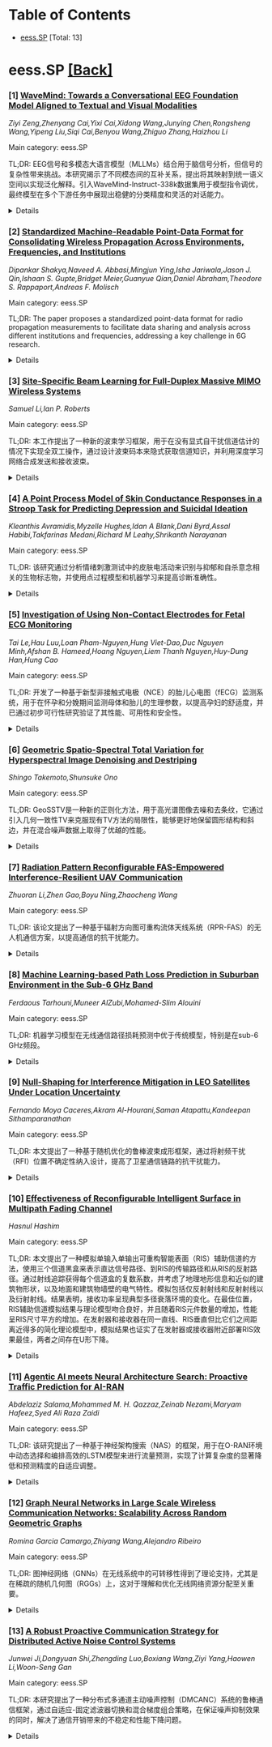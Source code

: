 <div id=toc></div>

# Table of Contents

- [eess.SP](#eess.SP) [Total: 13]


<div id='eess.SP'></div>

# eess.SP [[Back]](#toc)

### [1] [WaveMind: Towards a Conversational EEG Foundation Model Aligned to Textual and Visual Modalities](https://arxiv.org/abs/2510.00032)
*Ziyi Zeng,Zhenyang Cai,Yixi Cai,Xidong Wang,Junying Chen,Rongsheng Wang,Yipeng Liu,Siqi Cai,Benyou Wang,Zhiguo Zhang,Haizhou Li*

Main category: eess.SP

TL;DR: EEG信号和多模态大语言模型（MLLMs）结合用于脑信号分析，但信号的复杂性带来挑战。本研究揭示了不同模态间的互补关系，提出将其映射到统一语义空间以实现泛化解释。引入WaveMind-Instruct-338k数据集用于模型指令调优，最终模型在多个下游任务中展现出稳健的分类精度和灵活的对话能力。


<details>
  <summary>Details</summary>
Motivation: EEG信号同时编码认知过程和内在神经状态，导致配对数据模态不匹配，阻碍了有效的跨模态表示学习。

Method: 提出将EEG信号及其对应模态映射到统一语义空间以实现泛化解释，并引入WaveMind-Instruct-338k数据集用于指令调优。

Result: 所提出的模型在四个下游任务中展现出稳健的分类精度，并支持灵活的开放式对话。

Conclusion: 该研究为神经科学研究和通用EEG模型开发提供了有价值的见解。

Abstract: Electroencephalography (EEG) interpretation using multimodal large language
models (MLLMs) offers a novel approach for analyzing brain signals. However,
the complex nature of brain activity introduces critical challenges: EEG
signals simultaneously encode both cognitive processes and intrinsic neural
states, creating a mismatch in EEG paired-data modality that hinders effective
cross-modal representation learning. Through a pivot investigation, we uncover
complementary relationships between these modalities. Leveraging this insight,
we propose mapping EEG signals and their corresponding modalities into a
unified semantic space to achieve generalized interpretation. To fully enable
conversational capabilities, we further introduce WaveMind-Instruct-338k, the
first cross-task EEG dataset for instruction tuning. The resulting model
demonstrates robust classification accuracy while supporting flexible,
open-ended conversations across four downstream tasks, thereby offering
valuable insights for both neuroscience research and the development of
general-purpose EEG models.

</details>


### [2] [Standardized Machine-Readable Point-Data Format for Consolidating Wireless Propagation Across Environments, Frequencies, and Institutions](https://arxiv.org/abs/2510.00141)
*Dipankar Shakya,Naveed A. Abbasi,Mingjun Ying,Isha Jariwala,Jason J. Qin,Ishaan S. Gupte,Bridget Meier,Guanyue Qian,Daniel Abraham,Theodore S. Rappaport,Andreas F. Molisch*

Main category: eess.SP

TL;DR: The paper proposes a standardized point-data format for radio propagation measurements to facilitate data sharing and analysis across different institutions and frequencies, addressing a key challenge in 6G research.


<details>
  <summary>Details</summary>
Motivation: Global interest in 6G necessitates radio propagation measurements in emerging frequency bands, but a lack of standardized data formats hinders data pooling and utilization from different institutions.

Method: A standardized point-data format is introduced, along with an environmental map and metadata table, to consolidate radio propagation measurements. The format's efficacy is demonstrated using 142 GHz (NYU) and 145 GHz (USC) sub-THz urban microcell campaign data, enabling joint path loss analysis and calculation of other statistics like RMS delay spread and angular spread.

Result: The proposed standard successfully merges disparate measurement campaigns into a common format. Joint path loss analysis using the pooled data yields a refined estimate of the path loss exponent. RMS delay spread and angular spread are also determined from the joint point-data table.

Conclusion: Adopting the proposed simple, unified point-data format will accelerate channel model development, enable the creation of multi-institutional datasets, and provide reliable training data in a common format for AI/ML applications in 6G research.

Abstract: The necessity of new spectrum for 6G has intensified global interest in radio
propagation measurements across emerging frequency bands, use cases, and
antenna types. These measurements are vital for understanding radio channel
properties in diverse environments, and involve time-consuming and expensive
campaigns. A major challenge for the effective utilization of propagation
measurement data has been the lack of a standardized format for reporting and
archiving results. Although organizations such as NIST, NGA, and 3GPP have made
commendable efforts for data pooling, a unified machine-readable data format
for consolidating measurements across different institutions and frequencies
remains a missing piece in advancing global standardization efforts. This paper
introduces a standardized point-data format for radio propagation measurements
and demonstrates how institutions may merge disparate campaigns into a common
format. This data format, alongside an environmental map and a measurement
summary metadata table, enables integration of data from disparate sources by
using a structured representation of key parameters. Here, we show the efficacy
of the point-data format standard using data gathered from two independent
sub-THz urban microcell (UMi) campaigns: 142 GHz measurements at New York
University (NYU) and 145 GHz measurements at the University of Southern
California (USC). A joint path loss analysis using the close-in path loss model
(1 m ref. distance) yields a refined estimate of the path loss exponent (PLE)
employing the proposed standard to pool measurements. Other statistics such as
RMS delay spread and angular spread are also determined using a joint
point-data table. Adopting this simple, unified format will accelerate channel
model development, build multi-institutional datasets, and feed AI/ML
applications with reliable training data in a common format from many sources.

</details>


### [3] [Site-Specific Beam Learning for Full-Duplex Massive MIMO Wireless Systems](https://arxiv.org/abs/2510.00342)
*Samuel Li,Ian P. Roberts*

Main category: eess.SP

TL;DR: 本工作提出了一种新的波束学习框架，用于在没有显式自干扰信道估计的情况下实现全双工操作，通过设计波束码本来隐式获取信道知识，并利用深度学习网络合成发送和接收波束。


<details>
  <summary>Details</summary>
Motivation: 现有的基于波束成形的全双工解决方案通常依赖于显式的自干扰信道估计，但这种估计的导频开销在毫米波和大规模MIMO系统中可能过高，限制了其实际应用，尤其是在快速衰落条件下。

Method: 提出了一种新的波束学习框架，通过设计波束码本来高效地获得隐式信道知识，然后利用深度学习网络来合成用于全双工操作的发送和接收波束，从而绕过显式的自干扰信道估计。

Result: 仿真结果表明，该方法可以使全双工基站生成同时实现低自干扰和高信噪比的服务波束，其所需的测量数量比显式自干扰信道估计的方法少75%-97%。

Conclusion: 本工作提出的新型波束学习框架通过避免显式的自干扰信道估计，显著减少了测量开销，同时保持了全双工操作的性能，为毫米波和大规模MIMO系统中的全双工通信提供了更实用的解决方案。

Abstract: Existing beamforming-based full-duplex solutions for multi-antenna wireless
systems often rely on explicit estimation of the self-interference channel. The
pilot overhead of such estimation, however, can be prohibitively high in
millimeter-wave and massive MIMO systems, thus limiting the practicality of
existing solutions, especially in fast-fading conditions. In this work, we
present a novel beam learning framework that bypasses explicit
self-interference channel estimation by designing beam codebooks to efficiently
obtain implicit channel knowledge that can then be processed by a deep learning
network to synthesize transmit and receive beams for full-duplex operation.
Simulation results using ray-tracing illustrate that our proposed technique can
allow a full-duplex base station to craft serving beams that couple low
self-interference while delivering high SNR, with 75-97% fewer measurements
than would be required for explicit estimation of the self-interference
channel.

</details>


### [4] [A Point Process Model of Skin Conductance Responses in a Stroop Task for Predicting Depression and Suicidal Ideation](https://arxiv.org/abs/2510.00422)
*Kleanthis Avramidis,Myzelle Hughes,Idan A Blank,Dani Byrd,Assal Habibi,Takfarinas Medani,Richard M Leahy,Shrikanth Narayanan*

Main category: eess.SP

TL;DR: 该研究通过分析情绪刺激测试中的皮肤电活动来识别与抑郁和自杀意念相关的生物标志物，并使用点过程模型和机器学习来提高诊断准确性。


<details>
  <summary>Details</summary>
Motivation: 为了实现对心理健康问题的早期检测和客观评估，需要识别出有效的生物标志物。

Method: 研究人员分析了情绪刺激测试中记录的皮肤电活动，并将其建模为点过程，其中条件强度受基于任务的协变量（包括刺激效价、反应时间和反应准确性）的调节。然后，将生成的特定于对象的参数向量输入到机器学习分类器中，以区分抑郁症患者和非抑郁症患者。

Result: 研究结果表明，该模型参数能够有效编码与抑郁症状相关的生理学差异，并且与传统的特征提取方法相比，在分类性能上表现更优。

Conclusion: 通过点过程建模和机器学习相结合的方法，可以从皮肤电活动中提取有意义的特征，从而提高对抑郁症的检测和评估能力。

Abstract: Accurate identification of mental health biomarkers can enable earlier
detection and objective assessment of compromised mental well-being. In this
study, we analyze electrodermal activity recorded during an Emotional Stroop
task to capture sympathetic arousal dynamics associated with depression and
suicidal ideation. We model the timing of skin conductance responses as a point
process whose conditional intensity is modulated by task-based covariates,
including stimulus valence, reaction time, and response accuracy. The resulting
subject-specific parameter vector serves as input to a machine learning
classifier for distinguishing individuals with and without depression. Our
results show that the model parameters encode meaningful physiological
differences associated with depressive symptomatology and yield superior
classification performance compared to conventional feature extraction methods.

</details>


### [5] [Investigation of Using Non-Contact Electrodes for Fetal ECG Monitoring](https://arxiv.org/abs/2510.00550)
*Tai Le,Hau Luu,Loan Pham-Nguyen,Hung Viet-Dao,Duc Nguyen Minh,Afshan B. Hameed,Hoang Nguyen,Liem Thanh Nguyen,Huy-Dung Han,Hung Cao*

Main category: eess.SP

TL;DR: 开发了一种基于新型非接触式电极（NCE）的胎儿心电图（fECG）监测系统，用于在怀孕和分娩期间监测母体和胎儿的生理参数，以提高孕妇的舒适度，并已通过初步可行性研究验证了其性能、可用性和安全性。


<details>
  <summary>Details</summary>
Motivation: 由于医疗专业人员的缺乏以及尤其是在偏远和资源匮乏地区就医的便利性限制，产前护理面临挑战，因此需要一种舒适且易于使用的fECG监测系统。

Method: 开发了一种集成数据采集、数据传输模块和新型NCE的孕妇腰带fECG监测系统。对NCE的性能进行了表征，并将其与传统的湿电极进行了比较。对10名孕妇进行了初步可行性研究。

Result: 新型NCE的性能与传统的Ag/AgCl电极相当。初步可行性研究表明，该系统在监测母体和胎儿心电图方面性能、可用性和安全性良好。

Conclusion: 所开发的基于NCE的fECG监测系统有望为孕妇提供一种舒适、安全且易于使用的监测解决方案，尤其是在医疗资源有限的地区。

Abstract: Regular physiological monitoring of maternal and fetal parameters is
indispensable for ensuring safe outcomes during pregnancy and parturition.
Fetal electrocardiogram (fECG) assessment is crucial to detect fetal distress
and developmental anomalies. Given challenges of prenatal care due to the lack
of medical professionals and the limit of accessibility, especially in remote
and resource-poor areas, we develop a fECG monitoring system using novel
non-contact electrodes (NCE) to record the fetal/maternal ECG (f/mECG) signals
through clothes, thereby improving the comfort during measurement. The system
is designed to be incorporated inside a maternity belt with data acquisition,
data transmission module as well as novel NCEs. Thorough characterizations were
carried out to evaluate the novel NCE against traditional wet electrodes (i.e.,
Ag/AgCl electrodes), showing comparable performance. A successful {preliminary
pilot feasibility study} conducted with pregnant women (n = 10) between 25 and
32 weeks of gestation demonstrates the system's performance, usability and
safety.

</details>


### [6] [Geometric Spatio-Spectral Total Variation for Hyperspectral Image Denoising and Destriping](https://arxiv.org/abs/2510.00562)
*Shingo Takemoto,Shunsuke Ono*

Main category: eess.SP

TL;DR: GeoSSTV是一种新的正则化方法，用于高光谱图像去噪和去条纹，它通过引入几何一致性TV来克服现有TV方法的局限性，能够更好地保留圆形结构和斜边，并在混合噪声数据上取得了优越的性能。


<details>
  <summary>Details</summary>
Motivation: 现有的基于TV正则化方法在高光谱图像去噪和去条纹方面存在阶梯效应和缺乏旋转不变性等问题，难以精确恢复圆形结构和斜边。

Method: 提出了一种名为几何时空光谱全变分（GeoSSTV）的新型正则化方法，通过引入TV的几何一致性表述来测量所有方向上的变化，并将高光谱图像去噪问题构建为一个约束凸优化问题，采用预条件原对偶分裂法求解。

Result: 实验结果表明，GeoSSTV在处理混合噪声的高光谱图像时，能够有效去噪并更好地保留圆形结构和斜边，优于现有方法。

Conclusion: GeoSSTV是一种有效的高光谱图像去噪和去条纹方法，通过几何一致性TV克服了传统TV方法的缺点，在图像恢复方面表现出色。

Abstract: This article proposes a novel regularization method, named Geometric
Spatio-Spectral Total Variation (GeoSSTV), for hyperspectral (HS) image
denoising and destriping. HS images are inevitably affected by various types of
noise due to the measurement equipment and environment. Total Variation
(TV)-based regularization methods that model the spatio-spectral piecewise
smoothness inherent in HS images are promising approaches for HS image
denoising and destriping. However, existing TV-based methods are based on
classical anisotropic and isotropic TVs, which cause staircase artifacts and
lack rotation invariance, respectively, making it difficult to accurately
recover round structures and oblique edges. To address this issue, GeoSSTV
introduces a geometrically consistent formulation of TV that measures
variations across all directions in a Euclidean manner. Through this
formulation, GeoSSTV removes noise while preserving round structures and
oblique edges. Furthermore, we formulate the HS image denoising problem as a
constrained convex optimization problem involving GeoSSTV and develop an
efficient algorithm based on a preconditioned primal-dual splitting method.
Experimental results on HS images contaminated with mixed noise demonstrate the
superiority of the proposed method over existing approaches.

</details>


### [7] [Radiation Pattern Reconfigurable FAS-Empowered Interference-Resilient UAV Communication](https://arxiv.org/abs/2510.00581)
*Zhuoran Li,Zhen Gao,Boyu Ning,Zhaocheng Wang*

Main category: eess.SP

TL;DR: 该论文提出了一种基于辐射方向图可重构流体天线系统（RPR-FAS）的无人机通信方案，以提高通信的抗干扰能力。


<details>
  <summary>Details</summary>
Motivation: 解决合法无人机通信在面对非法干扰时的脆弱性问题。

Method: 提出一种集成可重构像素天线技术的RPR-FAS方案，能够调整天线辐射方向图，提高角度分辨率和抗干扰能力。具体方法包括设计适用于无人机通信的3GPP-TR-38.901标准下的辐射方向图，提出低存储开销的正交匹配追踪多测量向量算法来估计到达角（AoA），利用傅里叶变换实现降维以减少存储需求，以及基于大数定律的最大似然干扰AoA估计方法来提高频谱效率。此外，还采用交替优化算法来优化上行链路辐射方向图和组合器，并通过穷举搜索和水填充算法优化下行链路。

Result: 仿真结果表明，所提出的方案在角度感知精度和频谱效率方面优于传统方法。

Conclusion: 所提出的RPR-FAS方案能够有效提高无人机通信的抗干扰能力和频谱效率。

Abstract: The widespread use of uncrewed aerial vehicles (UAVs) has propelled the
development of advanced techniques on countering unauthorized UAV flights.
However, the resistance of legal UAVs to illegal interference remains
under-addressed. This paper proposes radiation pattern reconfigurable fluid
antenna systems (RPR-FAS)-empowered interference-resilient UAV communication
scheme. This scheme integrates the reconfigurable pixel antenna technology,
which provides each antenna with an adjustable radiation pattern. Therefore,
RPR-FAS can enhance the angular resolution of a UAV with a limited number of
antennas, thereby improving spectral efficiency (SE) and interference
resilience. Specifically, we first design dedicated radiation pattern adapted
from 3GPP-TR-38.901, where the beam direction and half power beamwidth are
tailored for UAV communications. Furthermore, we propose a low-storage-overhead
orthogonal matching pursuit multiple measurement vectors algorithm, which
accurately estimates the angle-of-arrival (AoA) of the communication link, even
in the single antenna case. Particularly, by utilizing the Fourier transform to
the radiation pattern gain matrix, we design a dimension-reduction technique to
achieve 1--2 order-of-magnitude reduction in storage requirements. Meanwhile,
we propose a maximum likelihood interference AoA estimation method based on the
law of large numbers, so that the SE can be further improved. Finally,
alternating optimization is employed to obtain the optimal uplink radiation
pattern and combiner, while an exhaustive search is applied to determine the
optimal downlink pattern, complemented by the water-filling algorithm for
beamforming. Comprehensive simulations demonstrate that the proposed schemes
outperform traditional methods in terms of angular sensing precision and
spectral efficiency.

</details>


### [8] [Machine Learning-based Path Loss Prediction in Suburban Environment in the Sub-6 GHz Band](https://arxiv.org/abs/2510.00696)
*Ferdaous Tarhouni,Muneer AlZubi,Mohamed-Slim Alouini*

Main category: eess.SP

TL;DR: 机器学习模型在无线通信路径损耗预测中优于传统模型，特别是在sub-6 GHz频段。


<details>
  <summary>Details</summary>
Motivation: 传统的路径损耗预测方法在灵活性和准确性方面存在不足，需要更优的解决方案。

Method: 使用射线追踪技术生成合成数据集，并采用随机森林回归（RFR）和K近邻（KNN）等机器学习模型进行路径损耗预测，并与COST-231 Hata、Longley-Rice和Close-in等传统模型进行比较。

Result: 机器学习模型（特别是RFR和KNN）在预测精度上优于传统模型，在合成和测量数据集上均得到验证。

Conclusion: 机器学习结合射线追踪技术为无线电波传播的预测和建模提供了一种有前景、成本效益高且灵活的解决方案。

Abstract: Accurate path loss (PL) prediction is crucial for successful network
planning, antenna design, and performance optimization in wireless
communication systems. Several conventional approaches for PL prediction have
been adopted, but they have been demonstrated to lack flexibility and accuracy.
In this work, we investigate the effectiveness of Machine Learning (ML) models
in predicting PL, particularly for the sub-6 GHz band in a suburban campus of
King Abdullah University of Science and Technology (KAUST). For training
purposes, we generate synthetic datasets using the ray-tracing simulation
technique. The feasibility and accuracy of the ML-based PL models are verified
and validated using both synthetic and measurement datasets. The random forest
regression (RFR) and the K-nearest neighbors (KNN) algorithms provide the best
PL prediction accuracy compared to other ML models. In addition, we compare the
performance of the developed ML-based PL models with the traditional
propagation models, including COST-231 Hata, Longley-Rice, and Close-in models.
The results show the superiority of the ML-based PL models compared to
conventional models. Therefore, the ML approach using the ray-tracing technique
can provide a promising and cost-effective solution for predicting and modeling
radio wave propagation in various scenarios in a flexible manner.

</details>


### [9] [Null-Shaping for Interference Mitigation in LEO Satellites Under Location Uncertainty](https://arxiv.org/abs/2510.00816)
*Fernando Moya Caceres,Akram Al-Hourani,Saman Atapattu,Kandeepan Sithamparanathan*

Main category: eess.SP

TL;DR: 本文提出了一种基于随机优化的鲁棒波束成形框架，通过将射频干扰（RFI）位置不确定性纳入设计，提高了卫星通信链路的抗干扰能力。


<details>
  <summary>Details</summary>
Motivation: 射频干扰（RFI）对卫星通信，特别是低地球轨道（LEO）系统的上行链路构成日益严峻的挑战，这主要是由于频谱拥挤和地面干扰源位置的不确定性。本文旨在解决RFI源位置不确定性对基于波束成形的干扰抑制的影响。

Method: 本文首先分析了RFI地理位置的不确定性如何转化为卫星观测到的角度偏差。在此基础上，提出了一种鲁棒的零陷整形框架，通过将RFI位置不确定性的概率密度函数（PDF）通过随机优化纳入波束成形设计，提高了通信链路的鲁棒性。这种方法能够自适应地调整天线阵列的零陷方向图，以在不确定性下增强干扰抑制。

Result: 通过包含真实卫星轨道动力学和各种RFI场景的蒙特卡洛仿真，结果表明，与传统的确定性设计相比，所提出的方法在干扰抑制方面取得了显著的改进。

Conclusion: 所提出的基于随机优化的鲁棒波束成形方法能够有效地处理RFI位置不确定性，从而在实际的卫星通信场景中实现更优的干扰抑制性能。

Abstract: Radio frequency interference (RFI) poses a growing challenge to satellite
communications, particularly in uplink channels of Low Earth Orbit (LEO)
systems, due to increasing spectrum congestion and uncertainty in the location
of terrestrial interferers. This paper addresses the impact of RFI source
position uncertainty on beamforming-based interference mitigation. First, we
analytically characterize how geographic uncertainty in RFI location translates
into angular deviation as observed from the satellite. Building on this, we
propose a robust null-shaping framework to increase resilience in the
communication links by incorporating the probability density function (PDF) of
the RFI location uncertainty into the beamforming design via stochastic
optimization. This allows adaptive shaping of the antenna array's nulling
pattern to enhance interference suppression under uncertainty. Extensive Monte
Carlo simulations, incorporating realistic satellite orbital dynamics and
various RFI scenarios, demonstrate that the proposed approach achieves
significantly improved mitigation performance compared to conventional
deterministic designs.

</details>


### [10] [Effectiveness of Reconfigurable Intelligent Surface in Multipath Fading Channel](https://arxiv.org/abs/2510.00838)
*Hasnul Hashim*

Main category: eess.SP

TL;DR: 本文提出了一种模拟单输入单输出可重构智能表面（RIS）辅助信道的方法，使用三个信道黑盒来表示直达信号路径、到RIS的传输路径和从RIS的反射路径。通过射线追踪获得每个信道盒的复数系数，并考虑了地理地形信息和近似的建筑物形状，以及地面和建筑物墙壁的电气特性。模拟包括仅反射射线和反射射线以及衍射射线。结果表明，接收功率呈现典型多径衰落环境的变化。在最佳位置，RIS辅助信道模拟结果与理论模型吻合良好，并且随着RIS元件数量的增加，性能呈RIS尺寸平方的增加。在发射器和接收器在同一直线、RIS垂直但比它们之间距离近得多的简化理论模型中，模拟结果也证实了在发射器或接收器附近部署RIS效果最佳，两者之间存在U形下降。


<details>
  <summary>Details</summary>
Motivation: 提出了一种模拟单输入单输出可重构智能表面（RIS）辅助信道的方法，以在包含地理地形信息和建筑物的场景中，通过射线追踪精确计算信道系数。

Method: 使用三个信道黑盒（直达路径、到RIS的传输路径、从RIS的反射路径）来模拟RIS辅助信道。通过射线追踪并考虑地面和建筑物的电气特性来获得信道复数系数。进行了仅包含反射射线以及包含反射和衍射射线的模拟。

Result: 接收功率表现出多径衰落环境的典型变化。在最佳位置，RIS辅助信道模拟结果与理论模型吻合良好。性能随RIS尺寸的平方而增加。在简化模型中，模拟结果支持在发射器或接收器附近部署RIS，且两者之间存在U形信道衰落。

Conclusion: 所提出的RIS辅助信道模拟方法能够准确地反映实际信道特性，并且模拟结果与理论模型一致。该模拟方法有助于优化RIS的部署位置，以获得最佳的通信性能。

Abstract: A method of simulating a single-input single-output reconfigurable
intelligent surface (RIS) assisted channel is presented using three channel
black boxes to represent the direct signal path, the transmit path to the RIS
and the reflected path from the RIS. The complex coefficients for each channel
box is obtained by ray tracing in a scenario with geographic terrain
information that also contains approximate building shapes. The electrical
characteristics of the ground and building walls were also accounted for in the
ray tracing function. Simulations were conducted with reflected rays only and
reflected rays together with diffracted rays. The received power exhibits
variations typical of multipath fading environments. In the best locations, the
RIS-assisted channel simulation result agrees well with theoretical models, the
performance increasing by the RIS size squared as the number of RIS elements is
increased. In the simplified theoretical model where the transmitter and
receiver are inline and the RIS orthogonal but much closer than the distance
between the former elements, the simulation results also corroborate best
deployment close the transmitter or the receiver with a U-shaped drop between
them.

</details>


### [11] [Agentic AI meets Neural Architecture Search: Proactive Traffic Prediction for AI-RAN](https://arxiv.org/abs/2510.00851)
*Abdelaziz Salama,Mohammed M. H. Qazzaz,Zeinab Nezami,Maryam Hafeez,Syed Ali Raza Zaidi*

Main category: eess.SP

TL;DR: 该研究提出了一种基于神经架构搜索（NAS）的框架，用于在O-RAN环境中动态选择和编排高效的LSTM模型来进行流量预测，实现了计算复杂度的显著降低和预测精度的自适应调整。


<details>
  <summary>Details</summary>
Motivation: 为了满足下一代无线网络对智能流量预测的需求，以实现自主资源管理和满足多样化的服务需求。

Method: 利用O-RAN框架，通过非实时 RIC rApps进行架构优化，通过近实时RIC xApps进行实时推理，应用NAS动态选择和编排LSTM架构进行流量预测。

Result: 在六种LSTM架构上的实验评估显示，轻量级模型在常规流量下能达到约0.91-0.93的R^2，而在关键场景下，复杂模型能达到近乎完美（0.989-0.996）的R^2。与静态高性能模型相比，NAS编排实现了70-75%的计算复杂度降低，同时保持了高预测精度。

Conclusion: 所提出的NAS驱动的流量预测方法能够根据流量条件和资源限制自适应地部署模型，显著降低计算复杂度，并能在需要时保持高预测精度，从而支持在真实边缘环境中的可扩展部署。

Abstract: Next-generation wireless networks require intelligent traffic prediction to
enable autonomous resource management and handle diverse, dynamic service
demands. The Open Radio Access Network (O-RAN) framework provides a promising
foundation for embedding machine learning intelligence through its
disaggregated architecture and programmable interfaces. This work applies a
Neural Architecture Search (NAS)-based framework that dynamically selects and
orchestrates efficient Long Short-Term Memory (LSTM) architectures for traffic
prediction in O-RAN environments. Our approach leverages the O-RAN paradigm by
separating architecture optimisation (via non-RT RIC rApps) from real-time
inference (via near-RT RIC xApps), enabling adaptive model deployment based on
traffic conditions and resource constraints. Experimental evaluation across six
LSTM architectures demonstrates that lightweight models achieve $R^2 \approx
0.91$--$0.93$ with high efficiency for regular traffic, while complex models
reach near-perfect accuracy ($R^2 = 0.989$--$0.996$) during critical scenarios.
Our NAS-based orchestration achieves a 70-75\% reduction in computational
complexity compared to static high-performance models, while maintaining high
prediction accuracy when required, thereby enabling scalable deployment in
real-world edge environments.

</details>


### [12] [Graph Neural Networks in Large Scale Wireless Communication Networks: Scalability Across Random Geometric Graphs](https://arxiv.org/abs/2510.00896)
*Romina Garcia Camargo,Zhiyang Wang,Alejandro Ribeiro*

Main category: eess.SP

TL;DR: 图神经网络（GNNs）在无线系统中的可转移性得到了理论支持，尤其是在稀疏的随机几何图（RGGs）上，这对于理解和优化无线网络资源分配至关重要。


<details>
  <summary>Details</summary>
Motivation: 现有的理论保证未能解释图神经网络（GNNs）在无线系统中的可转移性现象，尤其是在稀疏图上的表现，而无线网络通常可以表示为稀疏图。

Method: 研究了GNNs在随机几何图（RGGs）上的可转移性，并进行了数值实验来验证功率分配等任务。

Result: 在随机几何图（RGGs）上为GNNs的可转移性提供了理论基础，并通过数值实验进行了验证。

Conclusion: 本研究为GNNs在无线通信领域的应用提供了理论支持，尤其是在稀疏网络环境下，并为未来的研究和实践提供了方向。

Abstract: The growing complexity of wireless systems has accelerated the move from
traditional methods to learning-based solutions. Graph Neural Networks (GNNs)
are especially well-suited here, since wireless networks can be naturally
represented as graphs. A key property of GNNs is transferability: models
trained on one graph often generalize to much larger graphs with little
performance loss. While empirical studies have shown that GNN-based wireless
policies transfer effectively, existing theoretical guarantees do not capture
this phenomenon. Most works focus on dense graphs where node degrees scale with
network size, an assumption that fails in wireless systems. In this work, we
provide a formal theoretical foundation for transferability on Random Geometric
Graphs (RGGs), a sparse and widely used model of wireless networks. We further
validate our results through numerical experiments on power allocation, a
fundamental resource management task.

</details>


### [13] [A Robust Proactive Communication Strategy for Distributed Active Noise Control Systems](https://arxiv.org/abs/2510.00934)
*Junwei Ji,Dongyuan Shi,Zhengding Luo,Boxiang Wang,Ziyi Yang,Haowen Li,Woon-Seng Gan*

Main category: eess.SP

TL;DR: 本研究提出了一种分布式多通道主动噪声控制（DMCANC）系统的鲁棒通信框架，通过自适应-固定滤波器切换和混合梯度组合策略，在保证噪声抑制效果的同时，解决了通信开销带来的不稳定和性能下降问题。


<details>
  <summary>Details</summary>
Motivation: 传统的集中式分布式多通道主动噪声控制（DMCANC）算法计算负荷高，且通信开销可能导致算法不稳定和性能下降。

Method: 提出一种鲁棒通信框架，包括自适应-固定滤波器切换和混合梯度组合策略。每个节点独立运行单通道FxLMS算法，当噪声消除效果下降时，切换到固定滤波器并请求通信。节点交换控制滤波器与上次通信时的差值（累积梯度），并使用混合梯度组合方法更新滤波器，然后恢复自适应模式。

Result: 仿真结果表明，该方法在通信受限的情况下，实现了与集中式算法相当的噪声抑制效果，并保持了系统的稳定性，证明了其在实际分布式ANC应用中的可行性。

Conclusion: 所提出的分布式多通道主动噪声控制（DMCANC）鲁棒通信框架，通过结合自适应-固定滤波器切换和混合梯度组合策略，能够有效克服通信开销带来的挑战，在保持与集中式算法相当的噪声抑制性能的同时，显著提高了系统的稳定性。

Abstract: Distributed multichannel active noise control (DMCANC) systems assign the
high computational load of conventional centralized algorithms across multiple
processing nodes, leveraging inter-node communication to collaboratively
suppress unwanted noise. However, communication overhead can undermine
algorithmic stability and degrade overall performance. To address this
challenge, we propose a robust communication framework that integrates
adaptive-fixed-filter switching and the mixed-gradient combination strategy. In
this approach, each node independently executes a single-channel filtered
reference least mean square (FxLMS) algorithm while monitoring real-time noise
reduction levels. When the current noise reduction performance degrades
compared to the previous state, the node halts its adaptive algorithm, switches
to a fixed filter, and simultaneously initiates a communication request. The
exchanged information comprises the difference between the current control
filter and the filter at the time of the last communication, equivalent to the
accumulated gradient sum during non-communication intervals. Upon receiving
neighboring cumulative gradients, the node employs a mixed-gradient combination
method to update its control filter, subsequently reverting to the adaptive
mode. This proactive communication strategy and adaptive-fixed switching
mechanism ensure system robustness by mitigating instability risks caused by
communication issues. Simulations demonstrate that the proposed method achieves
noise reduction performance comparable to centralized algorithms while
maintaining stability under communication constraints, highlighting its
practical applicability in real-world distributed ANC scenarios.

</details>
